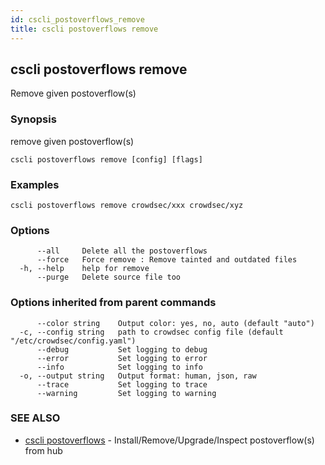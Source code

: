```yaml
---
id: cscli_postoverflows_remove
title: cscli postoverflows remove
---
```

## cscli postoverflows remove

Remove given postoverflow(s)

### Synopsis

remove given postoverflow(s)

```
cscli postoverflows remove [config] [flags]
```

### Examples

```
cscli postoverflows remove crowdsec/xxx crowdsec/xyz
```

### Options

```
      --all     Delete all the postoverflows
      --force   Force remove : Remove tainted and outdated files
  -h, --help    help for remove
      --purge   Delete source file too
```

### Options inherited from parent commands

```
      --color string    Output color: yes, no, auto (default "auto")
  -c, --config string   path to crowdsec config file (default "/etc/crowdsec/config.yaml")
      --debug           Set logging to debug
      --error           Set logging to error
      --info            Set logging to info
  -o, --output string   Output format: human, json, raw
      --trace           Set logging to trace
      --warning         Set logging to warning
```

### SEE ALSO

* [cscli postoverflows](/cscli/cscli_postoverflows.md)	 - Install/Remove/Upgrade/Inspect postoverflow(s) from hub

